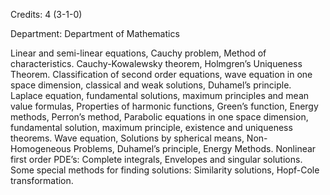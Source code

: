 Credits: 4 (3-1-0)

Department: Department of Mathematics

Linear and semi-linear equations, Cauchy problem, Method of characteristics. Cauchy-Kowalewsky theorem, Holmgren’s Uniqueness Theorem. Classification of second order equations, wave equation in one space dimension, classical and weak solutions, Duhamel’s principle. Laplace equation, fundamental solutions, maximum principles and mean value formulas, Properties of harmonic functions, Green’s function, Energy methods, Perron’s method, Parabolic equations in one space dimension, fundamental solution, maximum principle, existence and uniqueness theorems. Wave equation, Solutions by spherical means, Non-Homogeneous Problems, Duhamel’s principle, Energy Methods. Nonlinear first order PDE’s: Complete integrals, Envelopes and singular solutions. Some special methods for finding solutions: Similarity solutions, Hopf-Cole transformation.